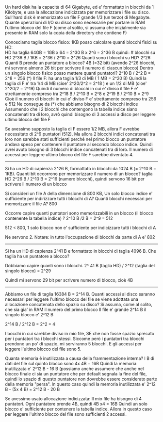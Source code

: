 Un hard disk ha la capacità di 64 Gigabyte, ed e’ formattato in blocchi da 1 Kilobyte, e usa la allocazione indicizzata per memorizzare i file su disco. Sull’hard disk è memorizzato un file F grande 1/3 (un terzo) di Megabyte. Quante operazioni di I/O su disco sono necessarie per portare in RAM l’ultimo blocco del file F (come al solito, si assuma che inizialmente sia presente in RAM solo la copia della directory che contiene F)

Conosciamo taglia blocco fisico: 1KB posso calcolare quanti blocchi fisici su HD:  
HD ha taglia 64GB = 1GB x 64 = 2^30 B x 2^6 = 2^36 B 
quindi: # blocchi su HD  2^36 B / 1KB = 2^36 / 2^10 = 2^26 
Quanti sono i blocchi su HD?  2^26
Quanti B prende un puntatore a blocco?  4B (=32 bit)
(avendo 2^26 blocchi, mi servono almeno 26 bit per scrivere il numero di ciascun blocco)
Dentro un singolo blocco fisico posso mettere quanti puntatori? 
2^10 B / 2^2 B = 2^8 = 256    (\*)
Il file F: ha una taglia 1/3 di MB ( 1 MB = 2^20 B)
Quindi la taglia di F e' tra 1/4 di MB (cioe' 2^20/2^2 = 2^18 ) 
e un 1/2  di MB (cioe' 2^20/2 = 2^19)
Quindi il numero di blocchi in cui e' diviso il file F e' strettamente compreso tra 
2^18 B / 2^10 B = 2^8   e 2^19  B  / 2^10  B  = 2^9 
Cioè il numero di blocchi in cui e' diviso F e' strettamente compreso tra 256 e 512
Ne consegue da (\*) che abbiamo bisogno di 2 blocchi indice 
Assumendo che i 2 blocchi che contengono la tabella indice siano concatenati tra di loro, avrò quindi bisogno di 3 accessi a disco per leggere ultimo blocco del file F

Se avessimo supposto la taglia di F essere 1/2 MB, allora F avrebbe necessitato di 2^9
puntatori (512). Ma allora 2 blocchi indici concatenati tra loro non sarebbe stati sufficienti perché nel primo blocco un puntatore andava speso per contenere il puntatore al secondo blocco indice. Quindi avrei avuto bisogno di 3 blocchi indice concatenati tra di
loro. Il numero di accessi per leggere ultimo blocco del file F sarebbe diventato 4. 

----
Si ha un HD di capienza 2^26 B, formattato in blocchi da 1024 B (= 2^10 B = 1KB). Quanti bit occorrono per memorizzare il numero di un blocco?
taglia HD 2^26 B / 2^10 B = 2^16  (numero blocchi), quindi servono 16 bit per scrivere il numero di un blocco

Si consideri un file A della dimensione di 800 KB, Un solo blocco indice e' sufficiente per indirizzare tutti i blocchi di A? Quanti blocchi necessari per memorizzare il file A?  800 

Occorre capire quanti puntatori sono memorizzabili in un blocco (il blocco contenente la
tabella indice) ? 
 2^10 B /2 B = 2^9  = 512

512 < 800, 1 solo blocco non e' sufficiente per indicizzare tutti i blocchi di A 

Ne servono 2. Notare: in tutto l'occupazione di blocchi da parte di A e' 802

---
Si ha un HD di capienza 2^41 B e formattato in blocchi di taglia 4096 B. Che taglia ha un puntatore a blocco? 

Dobbiamo capire quanti sono i blocchi.
2^ 41 B (taglia HD) / 2^12 (taglia del singolo blocco)  = 2^29

Quindi mi servono 29 bit per scrivere numero di blocco, cioè 4B

---
Abbiamo un file di taglia 16384 B = 2^14 B. Quanti accessi al disco saranno necessari per leggere l'ultimo blocco del file se viene adottata una allocazione concatenata dello spazio su disco?  Si assuma, come al solito, che sia gia' in RAM il numero del primo blocco
Il file e' grande 2^14 B 
il singolo blocco e' 2^12 B 

2^14 B / 2^12 B = 2^2 = 4 

I bocchi in cui sarebbe diviso in mio file, SE che non fosse spazio sprecato per i
puntatori tra i blocchi stessi. 
Siccome però i puntatori tra blocchi prendono un po' di spazio, mi serviranno 5 blocchi. 
E gli accessi per leggere l'ultimo blocco del file sono 5. 

Quanta memoria è inutilizzata a causa della frammentazione interna? 
I B di dati del  file sul quinto blocco sono 4x 4B = 16B 
Quindi la memoria inutilizzata e' 2^12 B - 16 B 
(possiamo anche assumere che anche nel blocco finale ci sia un puntatore che per default
segnala la fine del file, quindi lo spazio di questo puntatore non dovrebbe essere
considerato parte della memoria "persa". In questo caso quindi 
la memoria inutilizzata e'  2^12 B - (5x 4 B)  = 2^12 B - 20 B 

Se avessimo usato allocazione indicizzata: 
Il mio file ha bisogno di 4 puntatori. Ogni puntatore prende 4B, quindi 4B x4 = 16B 
Quindi un solo blocco e' sufficiente per contenere la tabella indice. 
Allora in questo caso per leggere l'ultimo blocco del file sono sufficienti 2 accessi.
